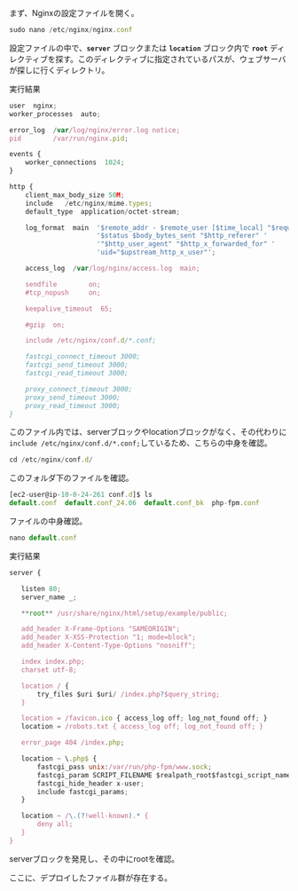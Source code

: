 まず、Nginxの設定ファイルを開く。

```jsx
sudo nano /etc/nginx/nginx.conf
```

設定ファイルの中で、**`server`** ブロックまたは **`location`** ブロック内で **`root`** ディレクティブを探す。このディレクティブに指定されているパスが、ウェブサーバが探しに行くディレクトリ。

実行結果

```jsx
user  nginx;
worker_processes  auto;

error_log  /var/log/nginx/error.log notice;
pid        /var/run/nginx.pid;

events {
    worker_connections  1024;
}

http {
    client_max_body_size 50M;
    include	  /etc/nginx/mime.types;
    default_type  application/octet-stream;

    log_format  main  '$remote_addr - $remote_user [$time_local] "$request" '
                      '$status $body_bytes_sent "$http_referer" '
                      '"$http_user_agent" "$http_x_forwarded_for" '
                      'uid="$upstream_http_x_user"';

    access_log  /var/log/nginx/access.log  main;

    sendfile        on;
    #tcp_nopush     on;

    keepalive_timeout  65;

    #gzip  on;

    include /etc/nginx/conf.d/*.conf;

    fastcgi_connect_timeout 3000;
    fastcgi_send_timeout 3000;
    fastcgi_read_timeout 3000;

    proxy_connect_timeout 3000;
    proxy_send_timeout 3000;
    proxy_read_timeout 3000;
}
```

このファイル内では、serverブロックやlocationブロックがなく、その代わりに`include /etc/nginx/conf.d/*.conf;`しているため、こちらの中身を確認。

```jsx
cd /etc/nginx/conf.d/
```

このフォルダ下のファイルを確認。

```jsx
[ec2-user@ip-10-0-24-261 conf.d]$ ls
default.conf  default.conf_24.06  default.conf_bk  php-fpm.conf
```

ファイルの中身確認。

```jsx
nano default.conf
```

実行結果

```jsx
server {

   listen 80;
   server_name _;

   **root** /usr/share/nginx/html/setup/example/public;

   add_header X-Frame-Options "SAMEORIGIN";
   add_header X-XSS-Protection "1; mode=block";
   add_header X-Content-Type-Options "nosniff";

   index index.php;
   charset utf-8;

   location / {
       try_files $uri $uri/ /index.php?$query_string;
   }

   location = /favicon.ico { access_log off; log_not_found off; }
   location = /robots.txt { access_log off; log_not_found off; }

   error_page 404 /index.php;

   location ~ \.php$ {
       fastcgi_pass unix:/var/run/php-fpm/www.sock;
       fastcgi_param SCRIPT_FILENAME $realpath_root$fastcgi_script_name;
       fastcgi_hide_header x-user;
       include fastcgi_params;
   }

   location ~ /\.(?!well-known).* {
       deny all;
   }
}
```

serverブロックを発見し、その中にrootを確認。

ここに、デプロイしたファイル群が存在する。
